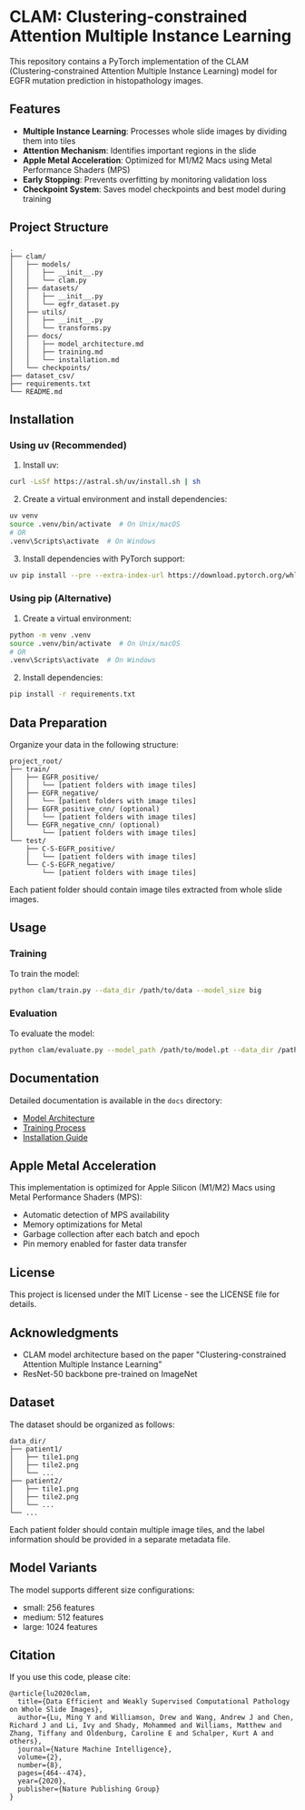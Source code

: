 # CLAM: Clustering-constrained Attention Multiple Instance Learning

This repository contains a PyTorch implementation of the CLAM (Clustering-constrained Attention Multiple Instance Learning) model for EGFR mutation prediction in histopathology images.

## Features

- **Multiple Instance Learning**: Processes whole slide images by dividing them into tiles
- **Attention Mechanism**: Identifies important regions in the slide
- **Apple Metal Acceleration**: Optimized for M1/M2 Macs using Metal Performance Shaders (MPS)
- **Early Stopping**: Prevents overfitting by monitoring validation loss
- **Checkpoint System**: Saves model checkpoints and best model during training

## Project Structure

```
.
├── clam/
│   ├── models/
│   │   ├── __init__.py
│   │   └── clam.py
│   ├── datasets/
│   │   ├── __init__.py
│   │   └── egfr_dataset.py
│   ├── utils/
│   │   ├── __init__.py
│   │   └── transforms.py
│   ├── docs/
│   │   ├── model_architecture.md
│   │   ├── training.md
│   │   └── installation.md
│   └── checkpoints/
├── dataset_csv/
├── requirements.txt
└── README.md
```

## Installation

### Using uv (Recommended)

1. Install uv:
```bash
curl -LsSf https://astral.sh/uv/install.sh | sh
```

2. Create a virtual environment and install dependencies:
```bash
uv venv
source .venv/bin/activate  # On Unix/macOS
# OR
.venv\Scripts\activate  # On Windows
```

3. Install dependencies with PyTorch support:
```bash
uv pip install --pre --extra-index-url https://download.pytorch.org/whl/nightly/cpu --index-strategy unsafe-best-match -r requirements.txt
```

### Using pip (Alternative)

1. Create a virtual environment:
```bash
python -m venv .venv
source .venv/bin/activate  # On Unix/macOS
# OR
.venv\Scripts\activate  # On Windows
```

2. Install dependencies:
```bash
pip install -r requirements.txt
```

## Data Preparation

Organize your data in the following structure:

```
project_root/
├── train/
│   ├── EGFR_positive/
│   │   └── [patient folders with image tiles]
│   ├── EGFR_negative/
│   │   └── [patient folders with image tiles]
│   ├── EGFR_positive_cnn/ (optional)
│   │   └── [patient folders with image tiles]
│   └── EGFR_negative_cnn/ (optional)
│       └── [patient folders with image tiles]
└── test/
    ├── C-S-EGFR_positive/
    │   └── [patient folders with image tiles]
    └── C-S-EGFR_negative/
        └── [patient folders with image tiles]
```

Each patient folder should contain image tiles extracted from whole slide images.

## Usage

### Training

To train the model:

```bash
python clam/train.py --data_dir /path/to/data --model_size big
```

### Evaluation

To evaluate the model:

```bash
python clam/evaluate.py --model_path /path/to/model.pt --data_dir /path/to/test_data
```

## Documentation

Detailed documentation is available in the `docs` directory:

- [Model Architecture](docs/model_architecture.md)
- [Training Process](docs/training.md)
- [Installation Guide](docs/installation.md)

## Apple Metal Acceleration

This implementation is optimized for Apple Silicon (M1/M2) Macs using Metal Performance Shaders (MPS):

- Automatic detection of MPS availability
- Memory optimizations for Metal
- Garbage collection after each batch and epoch
- Pin memory enabled for faster data transfer

## License

This project is licensed under the MIT License - see the LICENSE file for details.

## Acknowledgments

- CLAM model architecture based on the paper "Clustering-constrained Attention Multiple Instance Learning"
- ResNet-50 backbone pre-trained on ImageNet

## Dataset

The dataset should be organized as follows:
```
data_dir/
├── patient1/
│   ├── tile1.png
│   ├── tile2.png
│   └── ...
├── patient2/
│   ├── tile1.png
│   ├── tile2.png
│   └── ...
└── ...
```

Each patient folder should contain multiple image tiles, and the label information should be provided in a separate metadata file.

## Model Variants

The model supports different size configurations:
- small: 256 features
- medium: 512 features
- large: 1024 features

## Citation

If you use this code, please cite:
```
@article{lu2020clam,
  title={Data Efficient and Weakly Supervised Computational Pathology on Whole Slide Images},
  author={Lu, Ming Y and Williamson, Drew and Wang, Andrew J and Chen, Richard J and Li, Ivy and Shady, Mohammed and Williams, Matthew and Zhang, Tiffany and Oldenburg, Caroline E and Schalper, Kurt A and others},
  journal={Nature Machine Intelligence},
  volume={2},
  number={8},
  pages={464--474},
  year={2020},
  publisher={Nature Publishing Group}
}
```